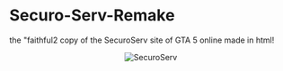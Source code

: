 # Securo-Serv-Remake
the "faithful2 copy of the SecuroServ site of GTA 5 online made in html!

<div align="center">
  <img src="[/Securo-Serv-Remake/blob/main/Mp_securoserv_000.jpg]" alt="SecuroServ">
</div>


